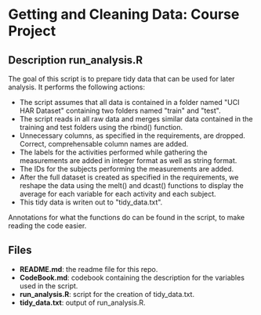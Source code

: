 Getting and Cleaning Data: Course Project
=========================================

Description run_analysis.R
--------------------------

The goal of this script is to prepare tidy data that can be used for later analysis. It performs the following actions:

- The script assumes that all data is contained in a folder named "UCI HAR Dataset" containing two folders named "train" and "test".
- The script reads in all raw data and merges similar data contained in the training and test folders using the rbind() function.
- Unnecessary columns, as specified in the requirements, are dropped. Correct, comprehensable column names are added. 
- The labels for the activities performed while gathering the measurements are added in integer format as well as string format. 
- The IDs for the subjects performing the measurements are added.
- After the full dataset is created as specified in the requirements, we reshape the data using the melt() and dcast() functions to display the average for each variable for each activity and each subject. 
- This tidy data is writen out to "tidy_data.txt".

Annotations for what the functions do can be found in the script, to make reading the code easier.


Files
-----

- **README.md**: the readme file for this repo.
- **CodeBook.md**: codebook containing the description for the variables used in the script.
- **run_analysis.R**: script for the creation of tidy_data.txt.
- **tidy_data.txt**: output of run_analysis.R.